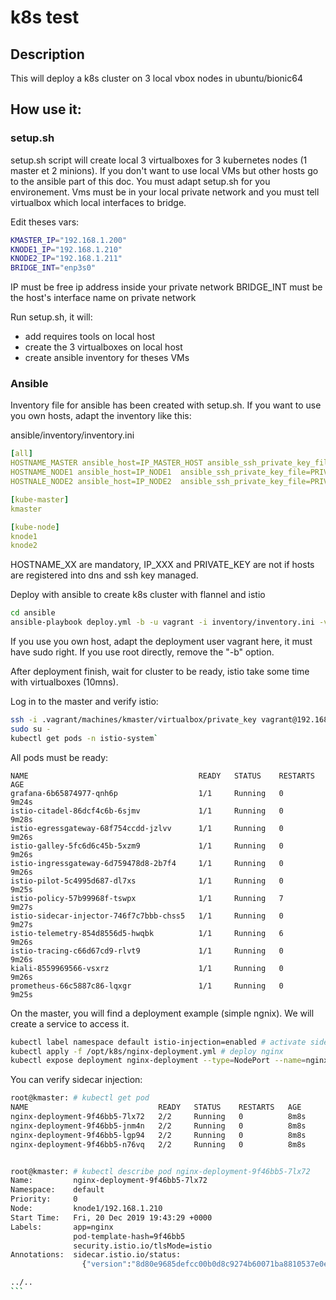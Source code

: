 # k8s test

## Description
This will deploy a k8s cluster on 3 local vbox nodes in ubuntu/bionic64


## How use it:

### setup.sh

setup.sh script will create local 3 virtualboxes for 3 kubernetes nodes (1 master et 2 minions).
If you don't want to use local VMs but other hosts go to the ansible part of this doc.
You must adapt setup.sh for you environement. Vms must be in your local private network and you must tell virtualbox which local interfaces to bridge.

Edit theses vars:

```bash
KMASTER_IP="192.168.1.200"
KNODE1_IP="192.168.1.210"
KNODE2_IP="192.168.1.211"
BRIDGE_INT="enp3s0"
```

IP must be free ip address inside your private network
BRIDGE_INT must be the host's interface name on private network

Run setup.sh, it will:
- add requires tools on local host
- create the 3 virtualboxes on local host
- create ansible inventory for theses VMs

### Ansible

Inventory file for ansible has been created with setup.sh.
If you want to use you own hosts, adapt the inventory like this:

ansible/inventory/inventory.ini

```yaml
[all]
HOSTNAME_MASTER ansible_host=IP_MASTER_HOST ansible_ssh_private_key_file=PRIVATE_KEY_MASTER
HOSTNAME_NODE1 ansible_host=IP_NODE1  ansible_ssh_private_key_file=PRIVATE_KEY_NODE1
HOSTNALE_NODE2 ansible_host=IP_NODE2  ansible_ssh_private_key_file=PRIVATE_KEY_NODE2

[kube-master]
kmaster

[kube-node]
knode1
knode2
```

HOSTNAME_XX are mandatory, IP_XXX and PRIVATE_KEY are not if hosts are registered into dns and ssh key managed.

Deploy with ansible to create k8s cluster with flannel and istio

```bash
cd ansible
ansible-playbook deploy.yml -b -u vagrant -i inventory/inventory.ini -v
```

If you use you own host, adapt the deployment user vagrant here, it must have sudo right. If you use root directly, remove the "-b" option.

After deployment finish, wait for cluster to be ready, istio take some time with virtualboxes (10mns).

Log in to the master and verify istio:

```bash
ssh -i .vagrant/machines/kmaster/virtualbox/private_key vagrant@192.168.1.200 
sudo su -
kubectl get pods -n istio-system`
```

All pods must be ready:

```
NAME                                      READY   STATUS    RESTARTS   AGE
grafana-6b65874977-qnh6p                  1/1     Running   0          9m24s
istio-citadel-86dcf4c6b-6sjmv             1/1     Running   0          9m28s
istio-egressgateway-68f754ccdd-jzlvv      1/1     Running   0          9m26s
istio-galley-5fc6d6c45b-5xzm9             1/1     Running   0          9m26s
istio-ingressgateway-6d759478d8-2b7f4     1/1     Running   0          9m26s
istio-pilot-5c4995d687-dl7xs              1/1     Running   0          9m25s
istio-policy-57b99968f-tswpx              1/1     Running   7          9m27s
istio-sidecar-injector-746f7c7bbb-chss5   1/1     Running   0          9m27s
istio-telemetry-854d8556d5-hwqbk          1/1     Running   6          9m26s
istio-tracing-c66d67cd9-rlvt9             1/1     Running   0          9m26s
kiali-8559969566-vsxrz                    1/1     Running   0          9m26s
prometheus-66c5887c86-lqxgr               1/1     Running   0          9m25s
```

On the master, you will find a deployment example (simple ngnix). We will create a service to access it.

```bash
kubectl label namespace default istio-injection=enabled # activate sidecar injection on default namespace
kubectl apply -f /opt/k8s/nginx-deployment.yml # deploy nginx
kubectl expose deployment nginx-deployment --type=NodePort --name=nginx-service
```

You can verify sidecar injection:

````bash
root@kmaster: # kubectl get pod
NAME                             READY   STATUS    RESTARTS   AGE
nginx-deployment-9f46bb5-7lx72   2/2     Running   0          8m8s
nginx-deployment-9f46bb5-jnm4n   2/2     Running   0          8m8s
nginx-deployment-9f46bb5-lgp94   2/2     Running   0          8m8s
nginx-deployment-9f46bb5-n76vq   2/2     Running   0          8m8s


root@kmaster: # kubectl describe pod nginx-deployment-9f46bb5-7lx72
Name:         nginx-deployment-9f46bb5-7lx72
Namespace:    default
Priority:     0
Node:         knode1/192.168.1.210
Start Time:   Fri, 20 Dec 2019 19:43:29 +0000
Labels:       app=nginx
              pod-template-hash=9f46bb5
              security.istio.io/tlsMode=istio
Annotations:  sidecar.istio.io/status:
                {"version":"8d80e9685defcc00b0d8c9274b60071ba8810537e0ed310ea96c1de0785272c7","initContainers":["istio-init"],"containers":["istio-proxy"]...

../..
```



